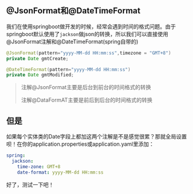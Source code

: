 ## @JsonFormat和@DateTimeFormat

我们在使用springboot做开发的时候，经常会遇到时间的格式问题。由于springboot默认使用了` jackson `做json的转换，所以我们可以直接使用@JsonFormat注解和@DateTimeFormat(spring自带的)

```java
@JsonFormat(pattern="yyyy-MM-dd HH:mm:ss",timezone = "GMT+8")
private Date gmtCreate;

@DateTimeFormat(pattern="yyyy-MM-dd HH:mm:ss")
private Date gmtModified;
```

>
>
>注解@JsonFormat主要是后台到前台的时间格式的转换
>
>注解@DataFormAT主要是前后到后台的时间格式的转换
>
>

## 但是

如果每个实体类的Date字段上都加这两个注解是不是感觉很累？那就全局设置呗！在你的application.properties或application.yaml里添加：

```yaml
spring:
  jackson:
    time-zone: GMT+8
    date-format: yyyy-MM-dd HH:mm:ss
```

好了，测试一下吧！

